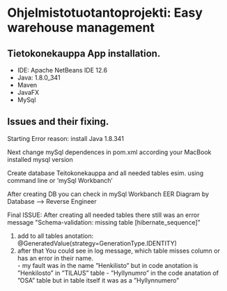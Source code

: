 # Ohjelmistotuotantoprojekti: Easy warehouse management

## Tietokonekauppa App installation. 

- IDE: Apache NetBeans IDE 12.6
- Java: 1.8.0_341
- Maven
- JavaFX
- MySql


## Issues and their fixing.

 Starting Error reason: install Java 1.8.341

Next change mySql dependences in pom.xml according your MacBook installed mysql version 
 
Create database Teitokonekauppa and all needed tables esim. using command line or ’mySql Workbanch’

After creating DB you can check in mySql Workbanch EER Diagram by Database –> Reverse Engineer 

Final ISSUE: After creating all needed tables there still was an error message "Schema-validation: missing table [hibernate_sequence]”

1. add to all tables anotation: @GeneratedValue(strategy=GenerationType.IDENTITY)
2. after that You could see in log message, which table misses column or has an error in their name.   
        -  my fault was in the name ”Henkilisto” but in code anotation is ”Henkilosto” in ”TILAUS” table 
        - ”Hyllynumro” in the code anatation of ”OSA” table but in table itself it was as a ”Hyllynnumero”


